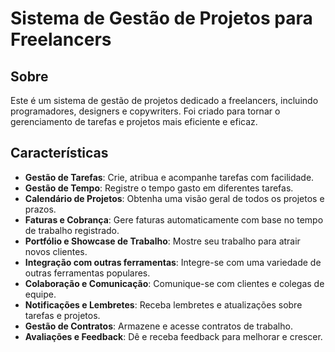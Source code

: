 # Sistema de Gestão de Projetos para Freelancers

## Sobre

Este é um sistema de gestão de projetos dedicado a freelancers, incluindo programadores, designers e copywriters. Foi criado para tornar o gerenciamento de tarefas e projetos mais eficiente e eficaz.

## Características

- **Gestão de Tarefas**: Crie, atribua e acompanhe tarefas com facilidade.
- **Gestão de Tempo**: Registre o tempo gasto em diferentes tarefas.
- **Calendário de Projetos**: Obtenha uma visão geral de todos os projetos e prazos.
- **Faturas e Cobrança**: Gere faturas automaticamente com base no tempo de trabalho registrado.
- **Portfólio e Showcase de Trabalho**: Mostre seu trabalho para atrair novos clientes.
- **Integração com outras ferramentas**: Integre-se com uma variedade de outras ferramentas populares.
- **Colaboração e Comunicação**: Comunique-se com clientes e colegas de equipe.
- **Notificações e Lembretes**: Receba lembretes e atualizações sobre tarefas e projetos.
- **Gestão de Contratos**: Armazene e acesse contratos de trabalho.
- **Avaliações e Feedback**: Dê e receba feedback para melhorar e crescer.
